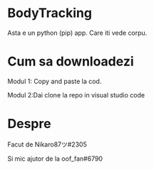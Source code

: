 # BodyTracking
Asta e un python (pip) app. Care iti vede corpu.

# Cum sa downloadezi

Modul 1: Copy and paste la cod.

Modul 2:Dai clone la repo in visual studio code

# Despre
Facut de Nikaro87ツ#2305

Si mic ajutor de la oof_fan#6790
